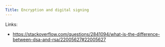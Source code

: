 ```yaml
---
Title: Encryption and digital signing
---
```


Links:
- https://stackoverflow.com/questions/2841094/what-is-the-difference-between-dsa-and-rsa/22005627#22005627
